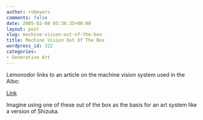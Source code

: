 ```yaml
---
author: robmyers
comments: false
date: 2005-02-08 05:36:35+00:00
layout: post
slug: machine-vision-out-of-the-box
title: Machine Vision Out Of The Box
wordpress_id: 322
categories:
- Generative Art
---
```


Lemonodor links to an article on the machine vision system used in the Aibo:  
  
[Link](http://lemonodor.com/archives/001059.html)   
  
Imagine using one of these out of the box as the basis for an art system like a version of Shizuka.

  



